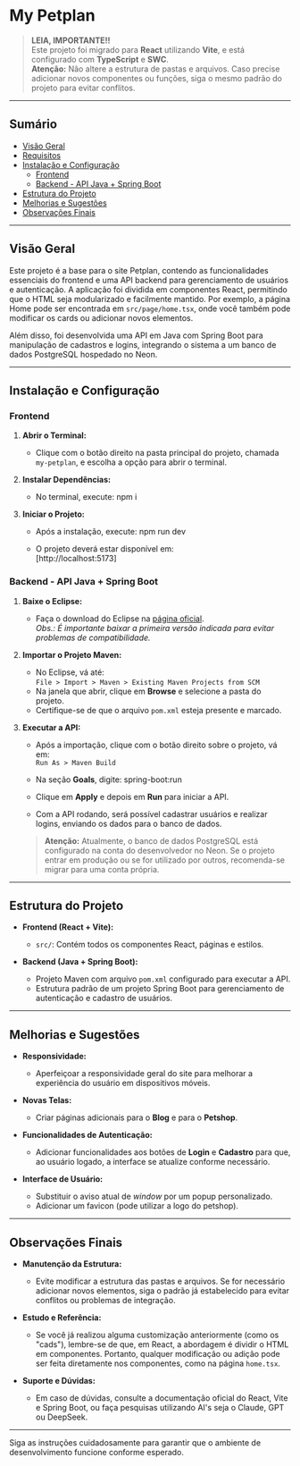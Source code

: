 # My Petplan

> **LEIA, IMPORTANTE!!**  
> Este projeto foi migrado para **React** utilizando **Vite**, e está configurado com **TypeScript** e **SWC**.  
> **Atenção:** Não altere a estrutura de pastas e arquivos. Caso precise adicionar novos componentes ou funções, siga o mesmo padrão do projeto para evitar conflitos.

---

## Sumário

- [Visão Geral](#visão-geral)
- [Requisitos](#requisitos)
- [Instalação e Configuração](#instalação-e-configuração)
  - [Frontend](#frontend)
  - [Backend - API Java + Spring Boot](#backend---api-java--spring-boot)
- [Estrutura do Projeto](#estrutura-do-projeto)
- [Melhorias e Sugestões](#melhorias-e-sugestões)
- [Observações Finais](#observações-finais)

---

## Visão Geral

Este projeto é a base para o site Petplan, contendo as funcionalidades essenciais do frontend e uma API backend para gerenciamento de usuários e autenticação. A aplicação foi dividida em componentes React, permitindo que o HTML seja modularizado e facilmente mantido. Por exemplo, a página Home pode ser encontrada em `src/page/home.tsx`, onde você também pode modificar os cards ou adicionar novos elementos.

Além disso, foi desenvolvida uma API em Java com Spring Boot para manipulação de cadastros e logins, integrando o sistema a um banco de dados PostgreSQL hospedado no Neon.

---

## Instalação e Configuração

### Frontend

1. **Abrir o Terminal:**
   - Clique com o botão direito na pasta principal do projeto, chamada `my-petplan`, e escolha a opção para abrir o terminal.

2. **Instalar Dependências:**
   - No terminal, execute:
     npm i

3. **Iniciar o Projeto:**
   - Após a instalação, execute:
     npm run dev

   - O projeto deverá estar disponível em:  
     [http://localhost:5173]

### Backend - API Java + Spring Boot

1. **Baixe o Eclipse:**
   - Faça o download do Eclipse na [página oficial](https://www.eclipse.org/downloads/packages/).  
     *Obs.: É importante baixar a primeira versão indicada para evitar problemas de compatibilidade.*

2. **Importar o Projeto Maven:**
   - No Eclipse, vá até:  
     `File > Import > Maven > Existing Maven Projects from SCM`
   - Na janela que abrir, clique em **Browse** e selecione a pasta do projeto.
   - Certifique-se de que o arquivo `pom.xml` esteja presente e marcado.

3. **Executar a API:**
   - Após a importação, clique com o botão direito sobre o projeto, vá em:  
     `Run As > Maven Build`
   - Na seção **Goals**, digite:
     spring-boot:run

   - Clique em **Apply** e depois em **Run** para iniciar a API.
   - Com a API rodando, será possível cadastrar usuários e realizar logins, enviando os dados para o banco de dados.

   > **Atenção:** Atualmente, o banco de dados PostgreSQL está configurado na conta do desenvolvedor no Neon. Se o projeto entrar em produção ou se for utilizado por outros, recomenda-se migrar para uma conta própria.

---

## Estrutura do Projeto

- **Frontend (React + Vite):**
  - `src/`: Contém todos os componentes React, páginas e estilos.
  
- **Backend (Java + Spring Boot):**
  - Projeto Maven com arquivo `pom.xml` configurado para executar a API.
  - Estrutura padrão de um projeto Spring Boot para gerenciamento de autenticação e cadastro de usuários.

---

## Melhorias e Sugestões

- **Responsividade:**  
  - Aperfeiçoar a responsividade geral do site para melhorar a experiência do usuário em dispositivos móveis.

- **Novas Telas:**  
  - Criar páginas adicionais para o **Blog** e para o **Petshop**.

- **Funcionalidades de Autenticação:**  
  - Adicionar funcionalidades aos botões de **Login** e **Cadastro** para que, ao usuário logado, a interface se atualize conforme necessário.

- **Interface de Usuário:**  
  - Substituir o aviso atual de *window* por um popup personalizado.
  - Adicionar um favicon (pode utilizar a logo do petshop).

---

## Observações Finais

- **Manutenção da Estrutura:**  
  - Evite modificar a estrutura das pastas e arquivos. Se for necessário adicionar novos elementos, siga o padrão já estabelecido para evitar conflitos ou problemas de integração.

- **Estudo e Referência:**  
  - Se você já realizou alguma customização anteriormente (como os "cads"), lembre-se de que, em React, a abordagem é dividir o HTML em componentes. Portanto, qualquer modificação ou adição pode ser feita diretamente nos componentes, como na página `home.tsx`.

- **Suporte e Dúvidas:**  
  - Em caso de dúvidas, consulte a documentação oficial do React, Vite e Spring Boot, ou faça pesquisas utilizando AI's seja o Claude, GPT ou DeepSeek.

---

Siga as instruções cuidadosamente para garantir que o ambiente de desenvolvimento funcione conforme esperado.

